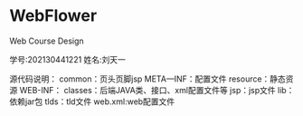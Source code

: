 # WebFlower
Web Course Design

学号:202130441221
姓名:刘天一
    
源代码说明：
common：页头页脚jsp
META—INF：配置文件
resource：静态资源
WEB-INF：
classes：后端JAVA类、接口、xml配置文件等
jsp：jsp文件
lib：依赖jar包
tlds：tld文件
web.xml:web配置文件

